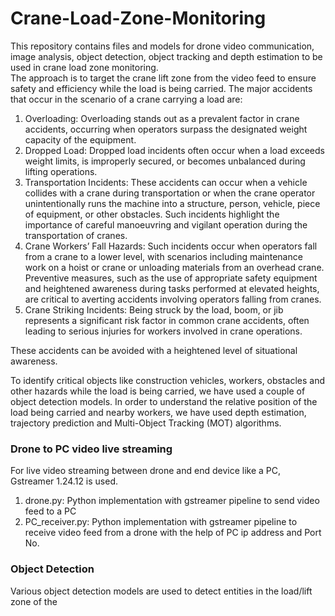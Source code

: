 # Crane-Load-Zone-Monitoring
This repository contains files and models for drone video communication, image analysis, object detection, object tracking and depth estimation to be used in crane load zone monitoring.<br>
The approach is to target the crane lift zone from the video feed to ensure safety and efficiency while the load is being carried. The major accidents that occur in the scenario of a crane carrying a load are:<br>
<ol>
  <li>Overloading: Overloading stands out as a prevalent factor in crane accidents, occurring when operators surpass the designated weight capacity of the equipment.</li>
  <li>Dropped Load: Dropped load incidents often occur when a load exceeds weight limits, is improperly secured, or becomes unbalanced during lifting operations.</li>
  <li>Transportation Incidents: These accidents can occur when a vehicle collides with a crane during transportation or when the crane operator unintentionally runs the machine into a structure, person, vehicle, piece of equipment, or other obstacles. Such incidents highlight the importance of careful manoeuvring and vigilant operation during the transportation of cranes.</li>
  <li>Crane Workers’ Fall Hazards: Such incidents occur when operators fall from a crane to a lower level, with scenarios including maintenance work on a hoist or crane or unloading materials from an overhead crane. Preventive measures, such as the use of appropriate safety equipment and heightened awareness during tasks performed at elevated heights, are critical to averting accidents involving operators falling from cranes. </li>
  <li>Crane Striking Incidents: Being struck by the load, boom, or jib represents a significant risk factor in common crane accidents, often leading to serious injuries for workers involved in crane operations.</li>
</ol>

These accidents can be avoided with a heightened level of situational awareness.




To identify critical objects like construction vehicles, workers, obstacles and other hazards while the load is being carried, we have used a couple of object detection models. In order to understand the relative position of the load being carried and nearby workers, we have used depth estimation, trajectory prediction and Multi-Object Tracking (MOT) algorithms. 
### Drone to PC video live streaming
For live video streaming between drone and end device like a PC, Gstreamer 1.24.12 is used.<br>
<ol>
  <li>drone.py: Python implementation with gstreamer pipeline to send video feed to a PC</li>
  <li>PC_receiver.py: Python implementation with gstreamer pipeline to receive video feed from a drone with the help of PC ip address and Port No.</li>
</ol>

### Object Detection
Various object detection models are used to detect entities in the load/lift zone of the 
